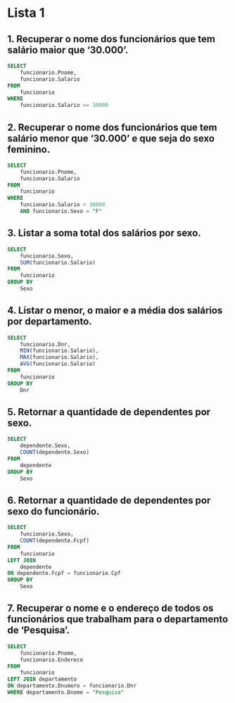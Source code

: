# Lista 1

## 1. Recuperar o nome dos funcionários que tem salário maior que ‘30.000’.

```sql
SELECT
    funcionario.Pnome,
    funcionario.Salario
FROM
    funcionario
WHERE
	funcionario.Salario >= 30000
```

## 2. Recuperar o nome dos funcionários que tem salário menor que ‘30.000’ e que seja do sexo feminino.

```sql
SELECT
    funcionario.Pnome,
    funcionario.Salario
FROM
    funcionario
WHERE
	funcionario.Salario < 30000
    AND funcionario.Sexo = "F"
```

## 3. Listar a soma total dos salários por sexo.

```sql
SELECT
    funcionario.Sexo,
    SUM(funcionario.Salario)
FROM
    funcionario
GROUP BY
	Sexo
```

## 4. Listar o menor, o maior e a média dos salários por departamento.

```sql
SELECT
    funcionario.Dnr,
    MIN(funcionario.Salario),
    MAX(funcionario.Salario),
    AVG(funcionario.Salario)
FROM
    funcionario
GROUP BY
	Dnr
```

## 5. Retornar a quantidade de dependentes por sexo.

```sql
SELECT
    dependente.Sexo,
    COUNT(dependente.Sexo)
FROM
    dependente
GROUP BY
	Sexo
```

## 6. Retornar a quantidade de dependentes por sexo do funcionário.

```sql
SELECT
    funcionario.Sexo,
    COUNT(dependente.Fcpf)
FROM
    funcionario
LEFT JOIN
	dependente
ON dependente.Fcpf = funcionario.Cpf
GROUP BY
	Sexo
```

## 7. Recuperar o nome e o endereço de todos os funcionários que trabalham para o departamento de ‘Pesquisa’.

```sql
SELECT
    funcionario.Pnome,
    funcionario.Endereco
FROM
    funcionario
LEFT JOIN departamento
ON departamento.Dnumero = funcionario.Dnr
WHERE departamento.Dnome = "Pesquisa"
```
